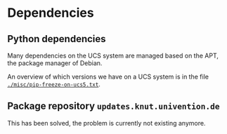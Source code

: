 # Dependencies

## Python dependencies

Many dependencies on the UCS system are managed based on the APT, the package
manager of Debian.

An overview of which versions we have on a UCS system is in the file
[`./misc/pip-freeze-on-ucs5.txt`](misc/pip-freeze-on-ucs5.txt).

## Package repository `updates.knut.univention.de`

This has been solved, the problem is currently not existing anymore.
